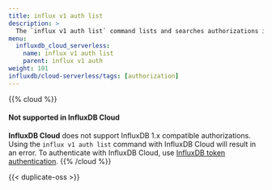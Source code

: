 ```yaml
---
title: influx v1 auth list
description: >
  The `influx v1 auth list` command lists and searches authorizations in the InfluxDB 1.x compatibility API.
menu:
  influxdb_cloud_serverless:
    name: influx v1 auth list
    parent: influx v1 auth
weight: 101
influxdb/cloud-serverless/tags: [authorization]
---
```


{{% cloud %}}
#### Not supported in InfluxDB Cloud
**InfluxDB Cloud** does not support InfluxDB 1.x compatible authorizations.
Using the `influx v1 auth list` command with InfluxDB Cloud will result in an error.
To authenticate with InfluxDB Cloud, use [InfluxDB token authentication](/influxdb/cloud/admin/tokens/).
{{% /cloud %}}

{{< duplicate-oss >}}
